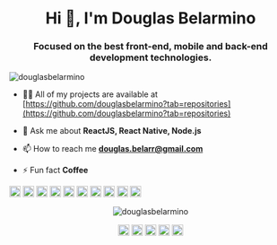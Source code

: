 <h1 align="center">Hi 👋, I'm Douglas Belarmino</h1>
<h3 align="center">Focused on the best front-end, mobile and back-end development technologies.</h3>

<p align="left"> <img src="https://komarev.com/ghpvc/?username=douglasbelarmino" alt="douglasbelarmino" /> </p>

- 👨‍💻 All of my projects are available at [https://github.com/douglasbelarmino?tab=repositories](https://github.com/douglasbelarmino?tab=repositories)

- 💬 Ask me about **ReactJS, React Native, Node.js**

- 📫 How to reach me **douglas.belarr@gmail.com**

- ⚡ Fun fact **Coffee**

<p align="left"><img src="https://devicons.github.io/devicon/devicon.git/icons/react/react-original-wordmark.svg" alt="react" width="20" height="20"/> <img src="https://devicons.github.io/devicon/devicon.git/icons/css3/css3-original-wordmark.svg" alt="css3" width="20" height="20"/> <img src="https://devicons.github.io/devicon/devicon.git/icons/docker/docker-original-wordmark.svg" alt="docker" width="20" height="20"/> <img src="https://devicons.github.io/devicon/devicon.git/icons/html5/html5-original-wordmark.svg" alt="html5" width="20" height="20"/> <img src="https://devicons.github.io/devicon/devicon.git/icons/javascript/javascript-original.svg" alt="javascript" width="20" height="20"/> <img src="https://devicons.github.io/devicon/devicon.git/icons/typescript/typescript-original.svg" alt="typescript" width="20" height="20"/> <img src="https://devicons.github.io/devicon/devicon.git/icons/mongodb/mongodb-original-wordmark.svg" alt="mongodb" width="20" height="20"/> <img src="https://devicons.github.io/devicon/devicon.git/icons/postgresql/postgresql-original-wordmark.svg" alt="postgresql" width="20" height="20"/> <img src="https://devicons.github.io/devicon/devicon.git/icons/nodejs/nodejs-original-wordmark.svg" alt="nodejs" width="20" height="20"/> <img src="https://devicons.github.io/devicon/devicon.git/icons/linux/linux-original.svg" alt="linux" width="20" height="20"/></p><p align="center"> <img src="https://github-readme-stats.vercel.app/api?username=douglasbelarmino&show_icons=true" alt="douglasbelarmino" /> </p>

<p align="center">
<a href="https://twitter.com/douglasbelarmi" target="blank"><img align="center" src="https://cdn.jsdelivr.net/npm/simple-icons@3.0.1/icons/twitter.svg" alt="douglasbelarmi" height="20" width="20" /></a>
<a href="https://linkedin.com/in/douglas-belarmino" target="blank"><img align="center" src="https://cdn.jsdelivr.net/npm/simple-icons@3.0.1/icons/linkedin.svg" alt="douglas-belarmino" height="20" width="20" /></a>
<a href="https://stackoverflow.com/users/12413681" target="blank"><img align="center" src="https://cdn.jsdelivr.net/npm/simple-icons@3.0.1/icons/stackoverflow.svg" alt="12413681" height="20" width="20" /></a>
<a href="https://fb.com/douglasbelarr" target="blank"><img align="center" src="https://cdn.jsdelivr.net/npm/simple-icons@3.0.1/icons/facebook.svg" alt="douglasbelarr" height="20" width="20" /></a>
<a href="https://instagram.com/douglas.belarr" target="blank"><img align="center" src="https://cdn.jsdelivr.net/npm/simple-icons@3.0.1/icons/instagram.svg" alt="douglas.belarr" height="20" width="20" /></a>
</p>
